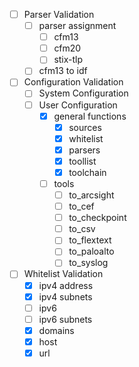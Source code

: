 - [ ] Parser Validation
    - [ ] parser assignment
        - [ ] cfm13
        - [ ] cfm20
        - [ ] stix-tlp  
    - [ ] cfm13 to idf 
- [ ] Configuration Validation
    - [ ] System Configuration
    - [ ] User Configuration
        - [X] general functions
            - [X] sources
            - [X] whitelist
            - [X] parsers
            - [X] toollist
            - [X] toolchain
        - [ ] tools
            - [ ] to_arcsight
            - [ ] to_cef
            - [ ] to_checkpoint
            - [ ] to_csv
            - [ ] to_flextext
            - [ ] to_paloalto
            - [ ] to_syslog
- [ ] Whitelist Validation
    - [X] ipv4 address
    - [X] ipv4 subnets
    - [ ] ipv6
    - [ ] ipv6 subnets
    - [X] domains
    - [X] host
    - [X] url
